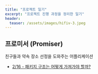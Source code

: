```yaml
---
title: "프로젝트 일기"
excerpt: "프로젝트 진행 과정을 정리한 일기"
header:
  teaser: /assets/images/hifiv-3.jpeg
---
```


## 프로미서 $($Promiser)
친구들과 약속 장소 선정을 도와주는 어플리케이션

- [2/16 - 패키지 구조는 어떻게 가져가야 할까?](https://headf1rst.github.io/etc/promisor-diary-2/)